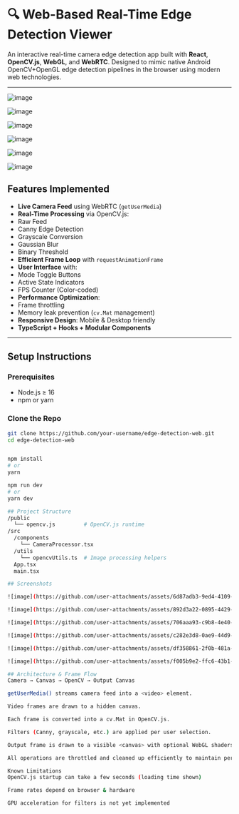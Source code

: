 # 🔍 Web-Based Real-Time Edge Detection Viewer

An interactive real-time camera edge detection app built with **React**, **OpenCV.js**, **WebGL**, and **WebRTC**. Designed to mimic native Android OpenCV+OpenGL edge detection pipelines in the browser using modern web technologies.


---
![image](https://github.com/user-attachments/assets/6d87adb3-9ed4-4109-8584-5c27c4f999ed)

![image](https://github.com/user-attachments/assets/892d3a22-0895-4429-962c-6c4bc34a5d4a)

![image](https://github.com/user-attachments/assets/706aaa93-c9b8-4e40-9ff8-7ed3ba6a80a5)

![image](https://github.com/user-attachments/assets/c282e3d8-0ae9-44d9-8c3e-d41833cc2487)

![image](https://github.com/user-attachments/assets/df358861-2f0b-481a-97d6-f994bfbaeede)

![image](https://github.com/user-attachments/assets/f005b9e2-ffc6-43b1-b31f-f365a6de6fe2)


##  Features Implemented

-  **Live Camera Feed** using WebRTC (`getUserMedia`)
-  **Real-Time Processing** via OpenCV.js:
  - Raw Feed
  - Canny Edge Detection
  - Grayscale Conversion
  - Gaussian Blur
  - Binary Threshold
-  **Efficient Frame Loop** with `requestAnimationFrame`
-  **User Interface** with:
  - Mode Toggle Buttons
  - Active State Indicators
  - FPS Counter (Color-coded)
-  **Performance Optimization**:
  - Frame throttling
  - Memory leak prevention (`cv.Mat` management)
-  **Responsive Design**: Mobile & Desktop friendly
-  **TypeScript + Hooks + Modular Components**

---

##  Setup Instructions

###  Prerequisites

- Node.js ≥ 16
- npm or yarn

### Clone the Repo

```bash
git clone https://github.com/your-username/edge-detection-web.git
cd edge-detection-web


npm install
# or
yarn

npm run dev
# or
yarn dev

## Project Structure
/public
  └── opencv.js         # OpenCV.js runtime
/src
  /components
    └── CameraProcessor.tsx
  /utils
    └── opencvUtils.ts  # Image processing helpers
  App.tsx
  main.tsx

## Screenshots

![image](https://github.com/user-attachments/assets/6d87adb3-9ed4-4109-8584-5c27c4f999ed)

![image](https://github.com/user-attachments/assets/892d3a22-0895-4429-962c-6c4bc34a5d4a)

![image](https://github.com/user-attachments/assets/706aaa93-c9b8-4e40-9ff8-7ed3ba6a80a5)

![image](https://github.com/user-attachments/assets/c282e3d8-0ae9-44d9-8c3e-d41833cc2487)

![image](https://github.com/user-attachments/assets/df358861-2f0b-481a-97d6-f994bfbaeede)

![image](https://github.com/user-attachments/assets/f005b9e2-ffc6-43b1-b31f-f365a6de6fe2)

## Architecture & Frame Flow
Camera → Canvas → OpenCV → Output Canvas

getUserMedia() streams camera feed into a <video> element.

Video frames are drawn to a hidden canvas.

Each frame is converted into a cv.Mat in OpenCV.js.

Filters (Canny, grayscale, etc.) are applied per user selection.

Output frame is drawn to a visible <canvas> with optional WebGL shaders.

All operations are throttled and cleaned up efficiently to maintain performance.

Known Limitations
OpenCV.js startup can take a few seconds (loading time shown)

Frame rates depend on browser & hardware

GPU acceleration for filters is not yet implemented

